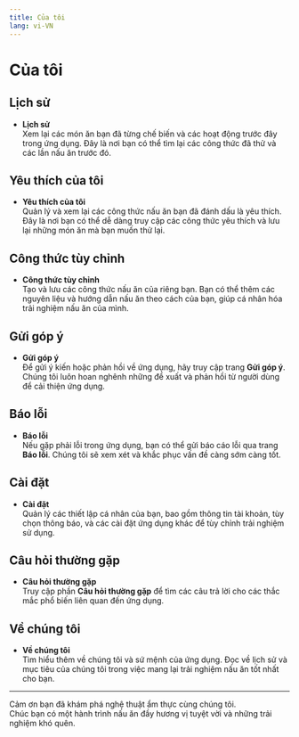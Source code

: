 ```yaml
---
title: Của tôi
lang: vi-VN
---
```


# Của tôi

## Lịch sử

- **Lịch sử**  
  Xem lại các món ăn bạn đã từng chế biến và các hoạt động trước đây trong ứng dụng. Đây là nơi bạn có thể tìm lại các công thức đã thử và các lần nấu ăn trước đó.  
  <!-- ![Ảnh lịch sử](link-to-image)  Thêm ảnh mô tả lịch sử -->

## Yêu thích của tôi

- **Yêu thích của tôi**  
  Quản lý và xem lại các công thức nấu ăn bạn đã đánh dấu là yêu thích. Đây là nơi bạn có thể dễ dàng truy cập các công thức yêu thích và lưu lại những món ăn mà bạn muốn thử lại.  
  <!--![Ảnh yêu thích của tôi](link-to-image)   Thêm ảnh mô tả yêu thích -->

## Công thức tùy chỉnh

- **Công thức tùy chỉnh**  
  Tạo và lưu các công thức nấu ăn của riêng bạn. Bạn có thể thêm các nguyên liệu và hướng dẫn nấu ăn theo cách của bạn, giúp cá nhân hóa trải nghiệm nấu ăn của mình.  
   <!-- ![Ảnh công thức tùy chỉnh](link-to-image) Thêm ảnh mô tả công thức tùy chỉnh -->

## Gửi góp ý

- **Gửi góp ý**  
  Để gửi ý kiến hoặc phản hồi về ứng dụng, hãy truy cập trang **Gửi góp ý**. Chúng tôi luôn hoan nghênh những đề xuất và phản hồi từ người dùng để cải thiện ứng dụng.  
   <!--![Ảnh gửi góp ý](link-to-image)  Thêm ảnh mô tả gửi góp ý -->

## Báo lỗi

- **Báo lỗi**  
  Nếu gặp phải lỗi trong ứng dụng, bạn có thể gửi báo cáo lỗi qua trang **Báo lỗi**. Chúng tôi sẽ xem xét và khắc phục vấn đề càng sớm càng tốt.  
  <!--![Ảnh báo lỗi](link-to-image)   Thêm ảnh mô tả báo lỗi -->

## Cài đặt

- **Cài đặt**  
  Quản lý các thiết lập cá nhân của bạn, bao gồm thông tin tài khoản, tùy chọn thông báo, và các cài đặt ứng dụng khác để tùy chỉnh trải nghiệm sử dụng.  
 <!-- ![Ảnh cài đặt](link-to-image)   Thêm ảnh mô tả cài đặt -->

## Câu hỏi thường gặp

- **Câu hỏi thường gặp**  
  Truy cập phần **Câu hỏi thường gặp** để tìm các câu trả lời cho các thắc mắc phổ biến liên quan đến ứng dụng.  
 <!-- ![Ảnh câu hỏi thường gặp](link-to-image)   Thêm ảnh mô tả câu hỏi thường gặp -->

## Về chúng tôi

- **Về chúng tôi**  
  Tìm hiểu thêm về chúng tôi và sứ mệnh của ứng dụng. Đọc về lịch sử và mục tiêu của chúng tôi trong việc mang lại trải nghiệm nấu ăn tốt nhất cho bạn.  
  <!-- ![Ảnh về chúng tôi](link-to-image)  Thêm ảnh mô tả về chúng tôi -->

---

Cảm ơn bạn đã khám phá nghệ thuật ẩm thực cùng chúng tôi.  
Chúc bạn có một hành trình nấu ăn đầy hương vị tuyệt vời và những trải nghiệm khó quên.
